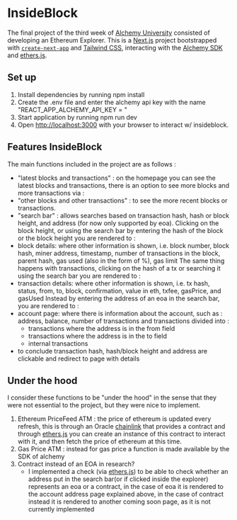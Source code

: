 # InsideBlock
The final project of the third week of [Alchemy University](https://www.alchemy.com/university) consisted of developing an Ethereum Explorer.
This is a [Next.js](https://nextjs.org/) project bootstrapped with [`create-next-app`](https://github.com/vercel/next.js/tree/canary/packages/create-next-app) and [Tailwind CSS](https://tailwindcss.com), interacting with the [Alchemy SDK](https://docs.alchemy.com/reference/alchemy-sdk-quickstart) and [ethers.js](https://docs.ethers.org/v6/).

## Set up
1. Install dependencies by running npm install
2. Create the .env file and enter the alchemy api key with the name "REACT_APP_ALCHEMY_API_KEY = "
3. Start application by running npm run dev
4. Open [http://localhost:3000](http://localhost:3000) with your browser to interact w/ insideblock.

## Features InsideBlock
The main functions included in the project are as follows : 
- "latest blocks and transactions" : on the homepage you can see the latest blocks and transactions, there is an option to see more blocks and more transactions via : 
- "other blocks and other transactions" : to see the more recent blocks or transactions.
- "search bar" : allows searches based on transaction hash, hash or block height, and address (for now only supported by eoa).
Clicking on the block height, or using the search bar by entering the hash of the block or the block height you are rendered to : 
- block details: where other information is shown, i.e. block number, block hash, miner address, timestamp, number of transactions in the block, parent hash, gas used (also in the form of %), gas limit 
The same thing happens with transactions, clicking on the hash of a tx or searching it using the search bar you are rendered to  : 
- transaction details:  where other information is shown, i.e. tx hash, status, from, to, block, confirmation, value in eth, txfee, gasPrice, and gasUsed
Instead by entering the address of an eoa in the search bar, you are rendered to : 
- account page: where there is information about the account, such as :  address, balance, number of transactions and transactions divided into : 
    - transactions where the address is in the from field 
    - transactions where the address is in the to field
    - internal transactions 
- to conclude transaction hash, hash/block height and address are clickable and redirect to page with details

 ## Under the hood
 I consider these functions to be "under the hood" in the sense that they were not essential to the project, but they were nice to implement.
 1. Ethereum PriceFeed ATM : the price of ethereum is updated every refresh, this is through an Oracle [chainlink](https://docs.chain.link/data-feeds/price-feeds/addresses) that provides a contract and through [ethers.js](https://docs.ethers.org/v6/) you can create an instance of this contract to interact with it, and then fetch the price of ethereum at this time.
 2. Gas Price ATM : instead for gas price a function is made available by the SDK of alchemy
 3. Contract instead of an EOA in research? 
    - I implemented a check (via [ethers.js](https://docs.ethers.org/v6/)) to be able to check whether an address put in the search bar(or if clicked inside the explorer) represents an eoa or a contract, in the case of eoa it is rendered to the account address page explained above, in the case of contract instead it is rendered to another coming soon page, as it is not currently implemented

